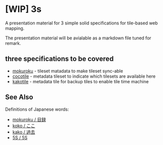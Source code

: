 # [WIP] 3s
A presentation material for 3 simple solid specifications for tile-based web mapping.

The presentation material will be avialable as a markdown file tuned for remark.

## three specifications to be covered
- [mokuroku](https://github.com/gsi-cyberjapan/mokuroku-spec) - tileset matadata to make tileset sync-able
- [cocotile](https://github.com/gsi-cyberjapan/cocotile-spec) - metadata tileset to indicate which tilesets are available here
- [kakotile](https://github.com/gsi-cyberjapan/kakotile-spec) - metadata tile for backup tiles to enable tile time machine

## See Also
Definitions of Japanese words:
- [mokuroku / 目録](https://en.wikipedia.org/wiki/Mokuroku)
- [koko / ここ](http://jisho.org/word/此処)
- [kako / 過去](http://jisho.org/word/過去)
- [5S / 5S](https://en.wikipedia.org/wiki/5S_(methodology))
